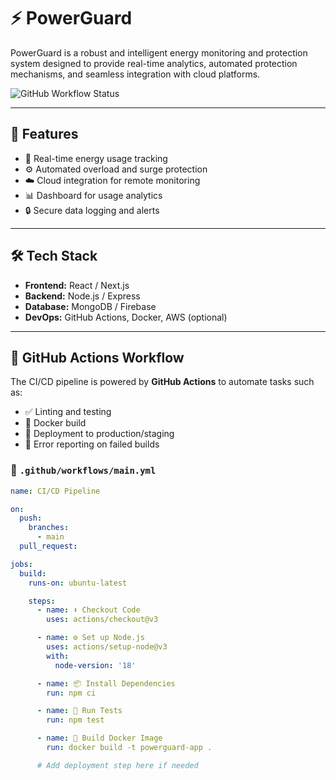 # ⚡ PowerGuard

PowerGuard is a robust and intelligent energy monitoring and protection system designed to provide real-time analytics, automated protection mechanisms, and seamless integration with cloud platforms.

![GitHub Workflow Status](https://img.shields.io/github/actions/workflow/status/YOUR_USERNAME/PowerGuard/main.yml?branch=main&style=flat-square)

---

## 🚀 Features

- 🔌 Real-time energy usage tracking
- ⚙️ Automated overload and surge protection
- ☁️ Cloud integration for remote monitoring
- 📊 Dashboard for usage analytics
- 🔒 Secure data logging and alerts

---

## 🛠️ Tech Stack

- **Frontend:** React / Next.js
- **Backend:** Node.js / Express
- **Database:** MongoDB / Firebase
- **DevOps:** GitHub Actions, Docker, AWS (optional)

---

## 🔁 GitHub Actions Workflow

The CI/CD pipeline is powered by **GitHub Actions** to automate tasks such as:

- ✅ Linting and testing
- 🐳 Docker build
- 🚀 Deployment to production/staging
- 🛑 Error reporting on failed builds

### 📄 `.github/workflows/main.yml`

```yml
name: CI/CD Pipeline

on:
  push:
    branches:
      - main
  pull_request:

jobs:
  build:
    runs-on: ubuntu-latest

    steps:
      - name: ⬇️ Checkout Code
        uses: actions/checkout@v3

      - name: ⚙️ Set up Node.js
        uses: actions/setup-node@v3
        with:
          node-version: '18'

      - name: 📦 Install Dependencies
        run: npm ci

      - name: 🧪 Run Tests
        run: npm test

      - name: 🐳 Build Docker Image
        run: docker build -t powerguard-app .

      # Add deployment step here if needed
